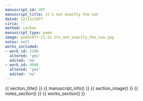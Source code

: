 ```yaml
---
manuscript_id: 207
manuscript_title: it's not exactly the sun
dated: 12/11/1977
circa: ''
method: carbon
manuscript_type: poem
image: poem1977-11-12-its_not_exactly_the_sun.jpg
notes: null
works_included:
- work_id: 2190
  altered: 'yes'
  edited: 'no'
- work_id: 4940
  altered: 'yes'
  edited: 'no'
---
```


{{ section_title() }}
{{ manuscript_info() }}
{{ section_image() }}
{{ notes_section() }}
{{ works_section() }}
